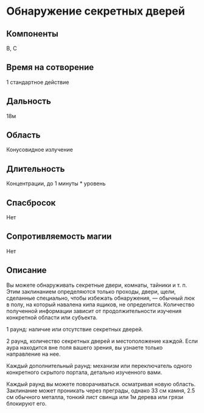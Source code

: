 # Обнаружение секретных дверей

## Компоненты
В, С

## Время на сотворение
1 стандартное действие

## Дальность
18м

## Область
Конусовидное излучение

## Длительность
Концентрации, до 1 минуты * уровень

## Спасбросок
Нет

## Сопротивляемость магии
Нет

## Описание
Вы можете обнаруживать секретные двери, комнаты, тайники и т. п. Этим заклинанием определяются только проходы, двери, щели, сделанные специально, чтобы избежать обнаружения, — обычный люк в полу, на который навалена кипа ящиков, не определится. Количество полученной информации зависит от продолжительности изучения конкретной области или субъекта.

1 раунд: наличие или отсутствие секретных дверей.

2 раунд, количество секретных дверей и местоположение каждой. Если аура находится вне поля вашего зрения, вы узнаете только направление на нее.

Каждый дополнительный раунд: механизм или переключатель одного конкретного скрытого портала, детально изученного вами.

Каждый раунд вы можете поворачиваться. осматривая новую область. Заклинание может проникать через преграды, однако 33 см камня, 2.5 см обычного металла, тонкий лист свинца или 1м дерева или грязи блокируют его.
